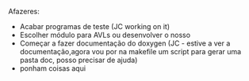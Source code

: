 Afazeres:
- Acabar programas de teste (JC working on it)
- Escolher módulo para AVLs ou desenvolver o nosso
- Começar a fazer documentação do doxygen (JC - estive a ver a documentação,agora vou por na makefile um script para gerar uma pasta doc, posso precisar de ajuda)
- ponham coisas aqui
